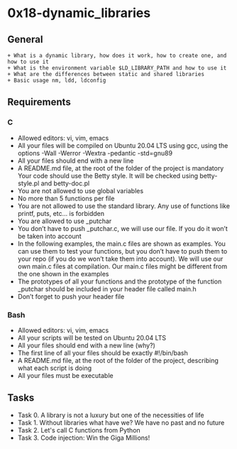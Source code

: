 # 0x18-dynamic_libraries  
## General
	+ What is a dynamic library, how does it work, how to create one, and how to use it  
	+ What is the environment variable $LD_LIBRARY_PATH and how to use it  
	+ What are the differences between static and shared libraries  
	+ Basic usage nm, ldd, ldconfig  
## Requirements  
### C  
- Allowed editors: vi, vim, emacs  
- All your files will be compiled on Ubuntu 20.04 LTS using gcc, using the options -Wall -Werror -Wextra -pedantic -std=gnu89  
- All your files should end with a new line  
- A README.md file, at the root of the folder of the project is mandatory  
Your code should use the Betty style. It will be checked using betty-style.pl and betty-doc.pl  
- You are not allowed to use global variables  
- No more than 5 functions per file  
- You are not allowed to use the standard library. Any use of functions like printf, puts, etc… is forbidden  
- You are allowed to use _putchar  
- You don’t have to push _putchar.c, we will use our file. If you do it won’t be taken into account  
- In the following examples, the main.c files are shown as examples. You can use them to test your functions, but you don’t have to push them to your repo (if you do we won’t take them into account). We will use our own main.c files at compilation. Our main.c files might be different from the one shown in the examples  
- The prototypes of all your functions and the prototype of the function _putchar should be included in your header file called main.h  
- Don’t forget to push your header file  
### Bash  
- Allowed editors: vi, vim, emacs  
- All your scripts will be tested on Ubuntu 20.04 LTS  
- All your files should end with a new line (why?)  
- The first line of all your files should be exactly #!/bin/bash  
- A README.md file, at the root of the folder of the project, describing what each script is doing  
- All your files must be executable  

## Tasks
- Task 0. A library is not a luxury but one of the necessities of life
- Task 1. Without libraries what have we? We have no past and no future  
- Task 2. Let's call C functions from Python  
- Task 3. Code injection: Win the Giga Millions!  
